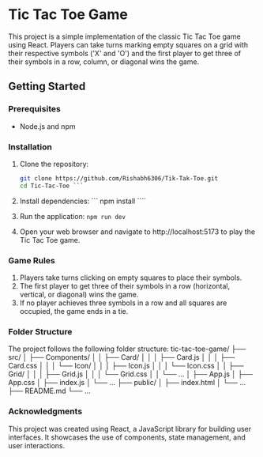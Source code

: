 # Tic Tac Toe Game

This project is a simple implementation of the classic Tic Tac Toe game using React. Players can take turns marking empty squares on a grid with their respective symbols ('X' and 'O') and the first player to get three of their symbols in a row, column, or diagonal wins the game.

## Getting Started

### Prerequisites

- Node.js and npm

### Installation

1. Clone the repository:
   ```sh
   git clone https://github.com/Rishabh6306/Tik-Tak-Toe.git
   cd Tic-Tac-Toe ```

2. Install dependencies:
``` npm install ````

3. Run the application:
`` npm run dev  ``

4. Open your web browser and navigate to http://localhost:5173 to play the Tic Tac Toe game.

### Game Rules
 1. Players take turns clicking on empty squares to place their symbols.
2. The first player to get three of their symbols in a row (horizontal, vertical, or diagonal) wins the game.
3. If no player achieves three symbols in a row and all squares are occupied, the game ends in a tie.


### Folder Structure
The project follows the following folder structure:
tic-tac-toe-game/
├── src/
│   ├── Components/
│   │   ├── Card/
│   │   │   ├── Card.js
│   │   │   ├── Card.css
│   │   │   └── Icon/
│   │   │       ├── Icon.js
│   │   │       └── Icon.css
│   │   ├── Grid/
│   │   │   ├── Grid.js
│   │   │   └── Grid.css
│   │   └── ...
│   ├── App.js
│   ├── App.css
│   ├── index.js
│   └── ...
├── public/
│   ├── index.html
│   └── ...
├── README.md
└── ...


### Acknowledgments
This project was created using React, a JavaScript library for building user interfaces. It showcases the use of components, state management, and user interactions.